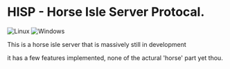 # HISP - Horse Isle Server Protocal.

![Linux](https://github.com/KuromeSan/HISP/workflows/linux/badge.svg)
![Windows](https://github.com/KuromeSan/HISP/workflows/windows/badge.svg)

This is a horse isle server that is massively still in development

it has a few features implemented, none of the actural 'horse' part yet thou.
